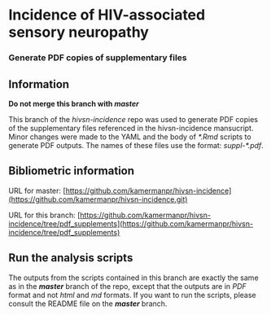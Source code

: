 # Incidence of HIV-associated sensory neuropathy

### Generate PDF copies of supplementary files 

## Information

**Do not merge this branch with _master_**

This branch of the _hivsn-incidence_ repo was used to generate PDF copies of the supplementary files referenced in the hivsn-incidence mansucript. Minor changes were made to the YAML and the body of _*.Rmd_ scripts to generate PDF outputs. The names of these files use the format: _suppl-*.pdf_. 

## Bibliometric information

URL for master: [https://github.com/kamermanpr/hivsn-incidence](https://github.com/kamermanpr/hivsn-incidence.git)

URL for this branch: [https://github.com/kamermanpr/hivsn-incidence/tree/pdf_supplements](https://github.com/kamermanpr/hivsn-incidence/tree/pdf_supplements)

## Run the analysis scripts

The outputs from the scripts contained in this branch are exactly the same as in the _**master**_ branch of the repo, except that the outputs are in _PDF_ format and not _html_ and _md_ formats. If you want to run the scripts, please consult the README file on the _**master**_ branch. 
